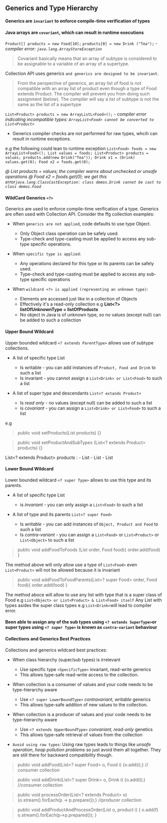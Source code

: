## Generics and Type Hierarchy

#### Generics are `invariant` to enforce compile-time verification of types
#### Java arrays are `covariant`, which can result in runtime executions 

`Product[] products = new Food[10];`
`products[0] = new Drink ("Tea");` - _compiler error: `java.lang.ArrayStoreException`_

> Covariant basically means that an array of subtype is considered to be assignable to 
> a variable of an array of a supertype.
> 
Collection API uses generics `and generics are designed to be invariant`. 
> From the perspective of generics, an array list of food is not compatible with an array list
> of product even though a type of Food extends Product. The compiler will prevent you
> from doing such assignment (below). The compiler will say a list of subtype is not the same
> as the list of a supertype

`List<Product> products = new ArrayListL<Food>();` - _compiler error indicating incompatible types: `ArrayList<Food> cannot be converted to List<Product>`_

- Generics compiler checks are not performed for raw types, whcih can result in 
runtime exceptions.
  
e.g the following could lean to runtime exception
`List<Food> foods = new ArrayList<Food>();
List values = foods;
List<Product> products = values;
products.add(new Drink("Tea"));
Drink x1 = (Drink) values.get(0);
Food x2 = foods.get(0);`

_@ List<Product> products = values; the compiler warns about unchecked or unsafe operations_
_@ Food x2 = foods.get(0); we get this error`java.lang.ClassCastException: class demos.Drink cannot be cast to class demos.Food`_ 

#### WildCard Generics `<?>`
Generics are used to enforce compile-time verification of a type.
Generics are often used with Collection API. Consider the ffg collection examples:

- When `generics are not applied`, code defaults to use type Object.
     - Only Object class operation can be safely used.
     - Type-check and type-casting must be applied to access any sub-type specific operations.

- When `specific type is applied`:
     - Any operations declared for this type or its parents can be safely used.
     - Type-check and type-casting must be applied to access any sub-type specific operations
    
- When `wildcard <?> is applied (representing an unknown type)`: 
    - Elements are accessed just like in a collection of Objects
    - Effectively it's a read-only collection e.g __List<?> listOfUnknownType = listOfProducts__
    - No object in Java is of unknown type, so no values (except null) can be added to such a collection    
    
     
#### Upper Bound Wildcard

Upper bounded wildcard `<? extends ParentType>` allows use of subtype collections.

- A list of specific type List<Product>
    - Is writable - you can add instances of `Product, Food and Drink` to such a list
    - Is invariant - you cannot assign a `List<Drink> or List<Food>` to such a list

- A list of super type and descendants `List<? extands Product>`
    - Is _read only_ - no values (except null) can be added to such a list
    - is _covariant_ - you can assign a `List<Drink> or List<Food>` to such a list
    
e.g

> public void setProducts(List<Product> products)  {}

> public void setProductAndSubTypes (List<? extends Product> products) {}


List<? extends Product> products : 
    - List<Product>
    - List<Drink>
    - List<Food>


#### Lower Bound Wildcard
Lower bounded wildcard `<? super Type>` allows to use this type and its parents.
- A list of specific type List<Food>
    - is _invariant_ - you can only assign a `List<Food>` to such a list

- A list of type and its parents `List<? super Food>`
    - Is _writable_ - you can add instances of `Object, Product and Food` to such a list
    - Is _contra-variant_ - you can assign a `List<Food>` or `List<Product>` or `List<Object>` to such a list
    
> public void addFoodToFoods (List<Food> order, Food food){
>   order.add(food)
> }

The method above will only allow use a type of `List<Food>` even `List<Product>` 
will not be allowed because it is invariant

> public void addFoodToFoodParents(List<? super Food> order, Food food){
>   order.add(food)
> }

The method aboce will allow to use any list with type that is a super class of Food 
e.g `List<Object> or List<Product> & List<Food> itself` Any List with types asides the super class types 
e.g `List<Drink>`will lead to compiler error.

#### Been able to assign any of the sub types using `<? extends SuperType>`or super types using `<? super Type>` is known as `contra-variant` behaviour


#### Collections and Generics Best Practices
Collections and generics wildcard best practices:

- When class hierarchy (super/sub types) is irrelevant
    - Use specific type `<SpecificType>` invariant, read-write generics
    - This allows type-safe read-write access to the collection.
    
- When collection is a consumer of values and your code needs to be type-hierarchy aware 
    - Use `<? super LowerBoundType>` _contravariant, writable_ generics
    - This allows type-safe addition of new values to the collection.
    
- When collection is a producer of values and your code needs to be type-hierarchy aware
    - Use `<? extends UpperBoundType>` _convariant, read-only_ genetics
    - This allows type-safe retrieval of values from the collection

- `Avoid using raw types`: 
Using raw types leads to things like _unsafe operation_, _heap pollution problems_ so just avoid them all together. 
  They are still there for backward compatibility though.

> public void addFood(List<? super Food> o, Food i) {o.add(i);} // consumer collection

> public void addDrink(List<? super Drink> o, Drink i) {o.add(i);} //consumer collection

> public void processOrder(List<? extends Product> o) {o.stream().forEach(p -> p.prepare());} //producer collection

> public void addProductAndProcessOrder(List<Product> o, product i) {
 o.add(f)
> o.stream().forEach(p->p.prepared());
    }



